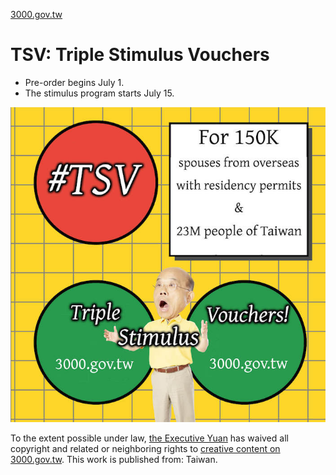 [3000.gov.tw](https://3000.gov.tw/)
# TSV: Triple Stimulus Vouchers

- Pre-order begins July 1.
- The stimulus program starts July 15.

![](tsv.jpg)

<footer>
<p xmlns:dct="http://purl.org/dc/terms/" xmlns:vcard="http://www.w3.org/2001/vcard-rdf/3.0#">
  <a rel="license"
     href="http://creativecommons.org/publicdomain/zero/1.0/">
    <img src="cc0.png" style="border-style: none; display: none" alt="CC0" width="88" height="31" />
  </a>
  To the extent possible under law,
  <a rel="dct:publisher"
     href="https://english.ey.gov.tw">
    <span property="dct:title">the Executive Yuan</span></a>
  has waived all copyright and related or neighboring rights to
  <a href="https://github.com/PDIS/3000-static"><span property="dct:title">creative content on 3000.gov.tw</span></a>.
This work is published from:
<span property="vcard:Country" datatype="dct:ISO3166"
      content="TW" about="http://3000.gov.tw">
  Taiwan</span>.
</p>
</footer>
